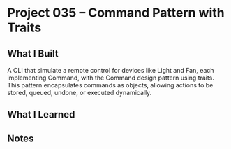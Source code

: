 # Project 035 – Command Pattern with Traits

## What I Built
A CLI that simulate a remote control for devices like Light and Fan, each implementing Command, with the Command design pattern using traits. This pattern encapsulates commands as objects, allowing actions to be stored, queued, undone, or executed dynamically.

## What I Learned

## Notes
